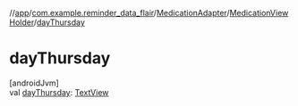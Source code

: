 //[app](../../../../index.md)/[com.example.reminder_data_flair](../../index.md)/[MedicationAdapter](../index.md)/[MedicationViewHolder](index.md)/[dayThursday](day-thursday.md)

# dayThursday

[androidJvm]\
val [dayThursday](day-thursday.md): [TextView](https://developer.android.com/reference/kotlin/android/widget/TextView.html)
